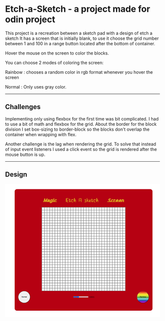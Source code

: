 # Etch-a-Sketch - a project made for odin project


This project is a recreation between a sketch pad with a design of etch a sketch
It has a screen that is initially blank, to use it choose the grid number between 1 and 100 in a range button located after the bottom of container.

Hover the mouse on the screen to color the blocks. 

You can choose 2 modes of coloring the screen: 

Rainbow : chooses a random color in rgb format whenever you hover the screen

Normal : Only uses gray color.

----

## Challenges

Implementing only using flexbox for the first time was bit complicated.
I had to use a bit of math and flexbox for the grid. About the border for the block division I set box-sizing to border-block so the blocks don't overlap the container
when wrapping with flex.

Another challenge is the lag when rendering the grid. To solve that instead of input event listeners I used a click event so the grid is rendered after the mouse button is up.

---

## Design


![project image](./src/project-image/design.png "project design")
